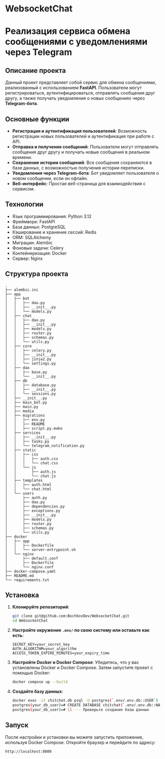 # WebsocketChat
# Реализация сервиса обмена сообщениями с уведомлениями через Telegram

## Описание проекта

Данный проект представляет собой сервис для обмена сообщениями, реализованный с использованием **FastAPI**. Пользователи могут регистрироваться, аутентифицироваться, отправлять сообщения друг другу, а также получать уведомления о новых сообщениях через **Telegram-бота**. 

## Основные функции

- **Регистрация и аутентификация пользователей**: Возможность регистрации новых пользователей и аутентификация при работе с API.
- **Отправка и получение сообщений**: Пользователи могут отправлять сообщения друг другу и получать новые сообщения в реальном времени.
- **Сохранение истории сообщений**: Все сообщения сохраняются в базе данных, с возможностью получения истории переписки.
- **Уведомления через Telegram-бота**: Бот уведомляет пользователя о новом сообщении, если он офлайн.
- **Веб-интерфейс**: Простая веб-страница для взаимодействия с сервисом.

## Технологии

- Язык программирования: Python 3.12
- Фреймворк: FastAPI
- База данных: PostgreSQL
- Кэширование и хранение сессий: Redis
- ORM: SQLAlchemy
- Миграции: Alembic
- Фоновые задачи: Celery
- Контейнеризация: Docker
- Сервер: Nginx

## Структура проекта

```plaintext
.
├── alembic.ini
├── app
│   ├── bot
│   │   ├── dao.py
│   │   ├── __init__.py
│   │   └── models.py
│   ├── chat
│   │   ├── dao.py
│   │   ├── __init__.py
│   │   ├── models.py
│   │   ├── router.py
│   │   ├── schemas.py
│   │   └── utils.py
│   ├── core
│   │   ├── celery.py
│   │   ├── __init__.py
│   │   ├── jinja2.py
│   │   └── settings.py
│   ├── dao
│   │   ├── base.py
│   │   └── __init__.py
│   ├── db
│   │   ├── database.py
│   │   ├── __init__.py
│   │   └── sessions.py
│   ├── __init__.py
│   ├── main_bot.py
│   ├── main.py
│   ├── media
│   ├── migrations
│   │   ├── env.py
│   │   ├── README
│   │   ├── script.py.mako
│   ├── services
│   │   ├── __init__.py
│   │   ├── tasks.py
│   │   └── telegram_notification.py
│   ├── static
│   │   ├── css
│   │   │   ├── auth.css
│   │   │   └── chat.css
│   │   └── js
│   │       ├── auth.js
│   │       └── chat.js
│   ├── templates
│   │   ├── auth.html
│   │   └── chat.html
│   └── users
│       ├── auth.py
│       ├── dao.py
│       ├── dependencies.py
│       ├── exceptions.py
│       ├── __init__.py
│       ├── models.py
│       ├── router.py
│       ├── schemas.py
│       └── utils.py
├── docker
│   ├── app
│   │   ├── Dockerfile
│   │   └── server-entrypoint.sh
│   └── nginx
│       ├── default.conf
│       ├── Dockerfile
│       └── nginx.conf
├── docker-compose.yaml
├── README.md
└── requirements.txt
```

## Установка

1. **Клонируйте репозиторий**:
   ```bash
   git clone git@github.com:BochkovDev/WebsocketChat.git
   cd WebsocketChat
   ```

2. **Настройте окружение `.env/` по свою систему или оставьте как есть**:
   ```plaintext
   SECRET_KEY=your_secret_key
   AUTH_ALGORITHM=your_algorithm
   ACCESS_TOKEN_EXPIRE_MINUTES=your_expiry_time
   ```
   
3. **Настройте Docker и Docker Compose**:
   Убедитесь, что у вас установлены Docker и Docker Compose. Затем запустите проект с помощью Docker:
   ```bash
   docker compose up --build
   ```
   
4. **Создайте базу данных**:
   ```bash
   docker exec -it chitchat.db psql -U postgres(`.env/.env.db::USER`)
   postgres(your_db_user)=# CREATE DATABASE chitchat(`.env/.env.db::NAME`)
   postgres(your_db_user)=# \l --- Проверьте создание базы данных
   ```

## Запуск

После настройки и установки вы можете запустить приложение, используя Docker Compose. Откройте браузер и перейдите по адресу:
```
http://localhost:8000
```
